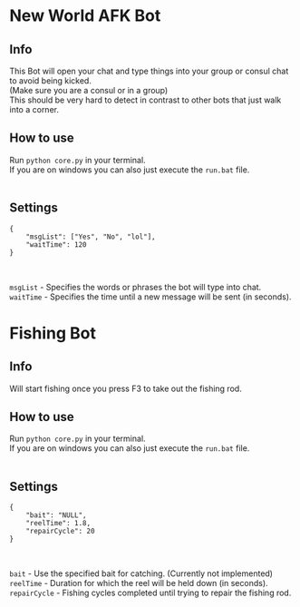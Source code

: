 # New World AFK Bot

## Info

This Bot will open your chat and type things into your group or consul chat to avoid being kicked.<br/>(Make sure you are a consul or in a group)<br/>
This should be very hard to detect in contrast to other bots that just walk into a corner.<br/>

## How to use

Run ```python core.py``` in your terminal.<br/>
If you are on windows you can also just execute the ```run.bat``` file.<br/>
<br/>

## Settings

```
{
    "msgList": ["Yes", "No", "lol"],
    "waitTime": 120
}
```
<br/>

```msgList``` - Specifies the words or phrases the bot will type into chat.<br/>
```waitTime``` - Specifies the time until a new message will be sent (in seconds).


# Fishing Bot

## Info

Will start fishing once you press F3 to take out the fishing rod.<br/>

## How to use

Run ```python core.py``` in your terminal.<br/>
If you are on windows you can also just execute the ```run.bat``` file.<br/>
<br/>

## Settings

```
{
    "bait": "NULL",
    "reelTime": 1.8,
    "repairCycle": 20
}
```
<br/>

```bait``` - Use the specified bait for catching. (Currently not implemented)<br/>
```reelTime``` - Duration for which the reel will be held down (in seconds).<br/>
```repairCycle``` - Fishing cycles completed until trying to repair the fishing rod.<br/>

